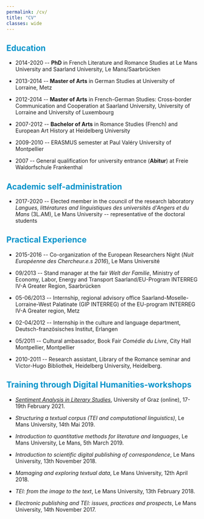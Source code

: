 ```yaml
---
permalink: /cv/
title: "CV"
classes: wide
---
```


<!-- <font color="#0092ca"> </font> -->

## <font color="#0092ca">Education</font>

* 2014-2020 -- **PhD** in French Literature and Romance Studies at Le Mans University and Saarland University, Le Mans/Saarbrücken

* 2013-2014 -- **Master of Arts** in German Studies at University of Lorraine, Metz

* 2012-2014 -- **Master of Arts** in French-German Studies: Cross-border Communication and Cooperation at Saarland University, University of Lorraine and University of Luxembourg

* 2007-2012 -- **Bachelor of Arts** in Romance Studies (French) and European Art History at Heidelberg University

* 2009-2010 -- ERASMUS semester at Paul Valéry University of Montpellier

* 2007 -- General qualification for university entrance (**Abitur**) at Freie Waldorfschule Frankenthal

## <font color="#0092ca">Academic self-administration</font>

* 2017-2020 -- Elected member in the council of the research laboratory *Langues, littératures and linguistiques des universités d'Angers et du Mans* (3L.AM), Le Mans University -- representative of the doctoral students

## <font color="#0092ca">Practical Experience</font>

* 2015-2016 -- Co-organization of the European Researchers Night (*Nuit Européenne des Chercheur.e.s 2016*), Le Mans Université

* 09/2013 -- Stand manager at the fair *Welt der Familie*, Ministry of Economy, Labor, Energy and Transport Saarland/EU-Program INTERREG IV-A Greater Region, Saarbrücken

* 05-06/2013 -- Internship, regional advisory office Saarland-Moselle-Lorraine-West Palatinate (GIP INTERREG) of the EU-program INTERREG IV-A Greater region, Metz

* 02-04/2012 -- Internship in the culture and language department, Deutsch-französisches Institut, Erlangen

* 05/2011 -- Cultural ambassador, Book Fair *Comédie du Livre*, City Hall Montpellier, Montpellier

* 2010-2011 -- Research assistant, Library of the Romance seminar and Victor-Hugo Bibliothek, Heidelberg University, Heidelberg.

## <font color="#0092ca">Training through Digital Humanities-workshops</font>

* [*Sentiment Analysis in Literary Studies*](https://static.uni-graz.at/fileadmin/gewi-zentren/Informationsmodellierung/PDF/WS_Program_Sentiment.pdf), University of Graz (online), 17-19th February 2021.

* *Structuring a textual corpus (TEI and computational linguistics)*, Le Mans University, 14th Mai 2019.

* *Introduction to quantitative methods for literature and languages*, Le Mans University, Le Mans, 5th March 2019.

* *Introduction to scientific digital publishing of correspondence*, Le Mans University, 13th November 2018.

* *Mamaging and exploring textual data*, Le Mans University, 12th April 2018.

* *TEI: from the image to the text*,  Le Mans University, 13th February 2018.

* *Electronic publishing and TEI: issues, practices and prospects*, Le Mans University, 14th November 2017.

<!--
## <font color="#0092ca">Language skills</font> -->

<!--* German -- <font color="grey">Mother tongue</font> -->

<!--* French -- <font color="grey">Fluent in spoken and written</font> -->

<!--* English -- <font color="grey">Good knowledge</font> -->

<!--* Italian -- <font color="grey">Basic knowledge</font> -->

<!--<!--* Latin -- <font color="grey">Latinum</font> -->

<!--## <font color="#0092ca">IT skills</font> -->

<!--* MS-Office -- <font color="grey">Good knowledge</font> -->

<!--* LibreOffice -- <font color="grey">Good knowledge</font> -->

<!--* LaTeX -- <font color="grey">Good knowledge</font> -->

<!--* Markdown -- <font color="grey">Good knowledge</font> -->

<!--* XML/TEI -- <font color="grey">Basic knowledge</font> -->

<!--* IRAMUTEQ -- <font color="grey">Good knowledge</font> -->

<!--* AntConc -- <font color="grey">Good knowledge</font> -->

<!--* MySQL -- <font color="grey">Basic knowledge</font> -->

<!--* Python -- <font color="grey">Basic knowledge</font> -->

<!--* R -- <font color="grey">Basic knowledge</font> -->
